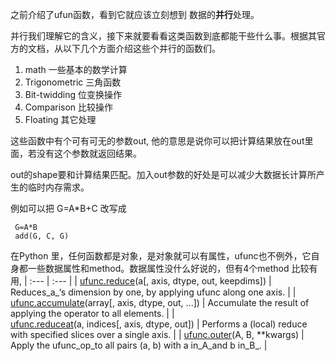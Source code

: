 之前介绍了ufun函数，看到它就应该立刻想到 数据的**并行**处理。

并行我们理解它的含义，接下来就要看看这类函数到底都能干些什么事。根据其官方的文档，从以下几个方面介绍这些个并行的函数们。

1. math 一些基本的数学计算
2. Trigonometric 三角函数
3. Bit-twidding 位变换操作
4. Comparison 比较操作
5. Floating 其它处理

这些函数中有个可有可无的参数out, 他的意思是说你可以把计算结果放在out里面，若没有这个参数就返回结果。

out的shape要和计算结果匹配。加入out参数的好处是可以减少大数据长计算所产生的临时内存需求。

例如可以把 G=A\*B+C 改写成

```
 G=A*B
 add(G, C, G)
```

在Python 里，任何函数都是对象，是对象就可以有属性，ufunc也不例外，它自身都一些数据属性和method。数据属性没什么好说的，但有4个method 比较有用, 
| :--- | :--- |
| [ufunc.reduce](https://docs.scipy.org/doc/numpy/reference/generated/numpy.ufunc.reduce.html#numpy.ufunc.reduce)\(a\[, axis, dtype, out, keepdims\]\) | Reduces_a_‘s dimension by one, by applying ufunc along one axis. |
| [ufunc.accumulate](https://docs.scipy.org/doc/numpy/reference/generated/numpy.ufunc.accumulate.html#numpy.ufunc.accumulate)\(array\[, axis, dtype, out, ...\]\) | Accumulate the result of applying the operator to all elements. |
| [ufunc.reduceat](https://docs.scipy.org/doc/numpy/reference/generated/numpy.ufunc.reduceat.html#numpy.ufunc.reduceat)\(a, indices\[, axis, dtype, out\]\) | Performs a \(local\) reduce with specified slices over a single axis. |
| [ufunc.outer](https://docs.scipy.org/doc/numpy/reference/generated/numpy.ufunc.outer.html#numpy.ufunc.outer)\(A, B, \*\*kwargs\) | Apply the ufunc_op_to all pairs \(a, b\) with a in_A_and b in_B_. |



